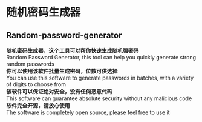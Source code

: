# 随机密码生成器
## Random-password-generator
**随机密码生成器，这个工具可以帮你快速生成随机强密码**<br/>
Random Password Generator, this tool can help you quickly generate strong random passwords<br/>
**你可以使用该软件批量生成密码，位数可供选择**<br/>
You can use this software to generate passwords in batches, with a variety of digits to choose from<br/>
**该软件可以保证绝对安全，没有任何恶意代码**<br/>
This software can guarantee absolute security without any malicious code<br/>
**软件完全开源，请放心使用**<br/>
The software is completely open source, please feel free to use it<br/>
